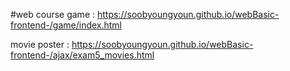 #web course
game : https://soobyoungyoun.github.io/webBasic-frontend-/game/index.html

movie poster : https://soobyoungyoun.github.io/webBasic-frontend-/ajax/exam5_movies.html
